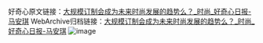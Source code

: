 好奇心原文链接：[大规模订制会成为未来时尚发展的趋势么？_时尚_好奇心日报-马安琪](https://www.qdaily.com/articles/7257.html)
WebArchive归档链接：[大规模订制会成为未来时尚发展的趋势么？_时尚_好奇心日报-马安琪](http://web.archive.org/web/20190623172145/https://www.qdaily.com/articles/7257.html)
![image](http://ww3.sinaimg.cn/large/007d5XDply1g3x0i4eipbj30u03k71kx)